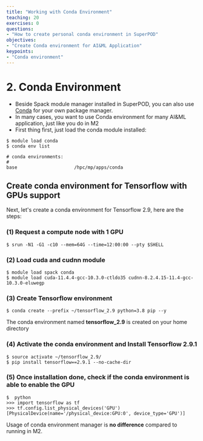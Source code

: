 ```yaml
---
title: "Working with Conda Environment"
teaching: 20
exercises: 0
questions:
- "How to create personal conda environment in SuperPOD"
objectives:
- "Create Conda environment for AI&ML Application"
keypoints:
- "Conda environment"
---
```

# 2. Conda Environment
 
- Beside Spack module manager installed in SuperPOD, you can also use [Conda](https://conda.io/) for your own package manager.
- In many cases, you want to use Conda environment for many AI&ML application, just like you do in M2
- First thing first, just load the conda module installed:

```
$ module load conda
$ conda env list

# conda environments:
#
base                     /hpc/mp/apps/conda
```

## Create conda environment for Tensorflow with GPUs support

Next, let's create a conda environment for Tensorflow 2.9, here are the steps:

### (1) Request a compute node with 1 GPU

```
$ srun -N1 -G1 -c10 --mem=64G --time=12:00:00 --pty $SHELL
```

### (2) Load cuda and cudnn module

```
$ module load spack conda
$ module load cuda-11.4.4-gcc-10.3.0-ctldo35 cudnn-8.2.4.15-11.4-gcc-10.3.0-eluwegp
```

### (3) Create Tensorflow environment

```
$ conda create --prefix ~/tensorflow_2.9 python=3.8 pip --y
```

The conda environment named **tensorflow_2.9** is created on your home directory

### (4) Activate the conda environment and Install Tensorflow 2.9.1

```
$ source activate ~/tensorflow_2.9/  
$ pip install tensorflow==2.9.1 --no-cache-dir
```

### (5) Once installation done, check if the conda environment is able to enable the GPU

```
$  python
>>> import tensorflow as tf
>>> tf.config.list_physical_devices('GPU')
[PhysicalDevice(name='/physical_device:GPU:0', device_type='GPU')]
```

Usage of conda environment manager is **no difference** compared to running in M2.



